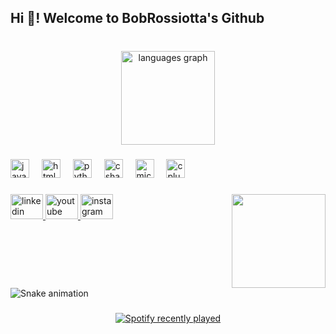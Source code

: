 <h2 align="left">Hi 👋! Welcome to BobRossiotta's Github</h2>

###

<br clear="both">

<div align="center">
  <img src="https://github-readme-stats.vercel.app/api/top-langs?username=bobrossiotta&locale=en&hide_title=false&layout=compact&card_width=320&langs_count=5&theme=dracula&hide_border=false" height="150" alt="languages graph"  />
</div>

###

<div align="left">
  <img src="https://cdn.jsdelivr.net/gh/devicons/devicon/icons/javascript/javascript-plain.svg" height="30" alt="javascript logo"  />
  <img width="12" />
  <img src="https://cdn.jsdelivr.net/gh/devicons/devicon/icons/html5/html5-plain.svg" height="30" alt="html5 logo"  />
  <img width="12" />
  <img src="https://cdn.jsdelivr.net/gh/devicons/devicon/icons/python/python-plain.svg" height="30" alt="python logo"  />
  <img width="12" />
  <img src="https://cdn.jsdelivr.net/gh/devicons/devicon/icons/csharp/csharp-line.svg" height="30" alt="csharp logo"  />
  <img width="12" />
  <img src="https://cdn.jsdelivr.net/gh/devicons/devicon/icons/microsoftsqlserver/microsoftsqlserver-plain.svg" height="30" alt="microsoftsqlserver logo"  />
  <img width="12" />
  <img src="https://cdn.jsdelivr.net/gh/devicons/devicon/icons/cplusplus/cplusplus-line.svg" height="30" alt="cplusplus logo"  />
</div>

###

<img align="right" height="150" src="https://imgflip.com/gif/89p2t8"  />

###

<div align="left">
  <a href="https://www.linkedin.com/in/eyüp-b-ozugur-b76ba9256/" target="_blank">
    <img src="https://raw.githubusercontent.com/maurodesouza/profile-readme-generator/master/src/assets/icons/social/linkedin/default.svg" width="52" height="40" alt="linkedin logo"  />
  </a>
  <a href="https://www.youtube.com/channel/UC7_M_YJVTeL7B5gUPCOdHcA" target="_blank">
    <img src="https://raw.githubusercontent.com/maurodesouza/profile-readme-generator/master/src/assets/icons/social/youtube/default.svg" width="52" height="40" alt="youtube logo"  />
  </a>
  <a href="instagram.com/bobrossiotta" target="_blank">
    <img src="https://raw.githubusercontent.com/maurodesouza/profile-readme-generator/master/src/assets/icons/social/instagram/default.svg" width="52" height="40" alt="instagram logo"  />
  </a>
</div>

###

<br clear="both">

<img src="https://raw.githubusercontent.com/bobrossiotta/bobrossiotta/output/snake.svg" alt="Snake animation" />

###

<div align="center">
  <a href="https://open.spotify.com/user/bobrossiotta">
    <img src="https://spotify-recently-played-readme.vercel.app/api?user=bobrossiotta&count=5&unique=true" alt="Spotify recently played"  />
  </a>
</div>

###
